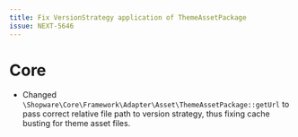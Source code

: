 ```yaml
---
title: Fix VersionStrategy application of ThemeAssetPackage 
issue: NEXT-5646
---
```

# Core
* Changed `\Shopware\Core\Framework\Adapter\Asset\ThemeAssetPackage::getUrl` to pass correct relative file path to version strategy, thus fixing cache busting for theme asset files.
